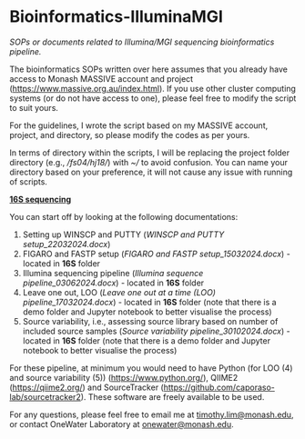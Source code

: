 # Bioinformatics-IlluminaMGI
_SOPs or documents related to Illumina/MGI sequencing bioinformatics pipeline._

The bioinformatics SOPs written over here assumes that you already have access to Monash MASSIVE account and project (https://www.massive.org.au/index.html). If you use other cluster computing systems (or do not have access to one), please feel free to modify the script to suit yours. 

For the guidelines, I wrote the script based on my MASSIVE account, project, and directory, so please modify the codes as per yours.

In terms of directory within the scripts, I will be replacing the project folder directory (e.g., _/fs04/hj18/_) with _~/_ to avoid confusion. You can name your directory based on your preference, it will not cause any issue with running of scripts.

<ins>**16S sequencing**</ins>

You can start off by looking at the following documentations:
1) Setting up WINSCP and PUTTY (_WINSCP and PUTTY setup_22032024.docx_)
2) FIGARO and FASTP setup (_FIGARO and FASTP setup_15032024.docx_) - located in **16S** folder
3) Illumina sequencing pipeline (_Illumina sequence pipeline_03062024.docx_) - located in **16S** folder
4) Leave one out, LOO (_Leave one out at a time (LOO) pipeline_17032024.docx_) - located in **16S** folder (note that there is a demo folder and Jupyter notebook to better visualise the process)
5) Source variability, i.e., assessing source library based on number of included source samples (_Source variability pipeline_30102024.docx_) - located in **16S** folder (note that there is a demo folder and Jupyter notebook to better visualise the process)

For these pipeline, at minimum you would need to have Python (for LOO (4) and source variability (5)) (https://www.python.org/), QIIME2 (https://qiime2.org/) and SourceTracker (https://github.com/caporaso-lab/sourcetracker2). These software are freely available to be used.

For any questions, please feel free to email me at timothy.lim@monash.edu, or contact OneWater Laboratory at onewater@monash.edu.

